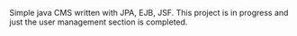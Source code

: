 Simple java CMS written with JPA, EJB, JSF.
This project is in progress and just the user management section is completed.
